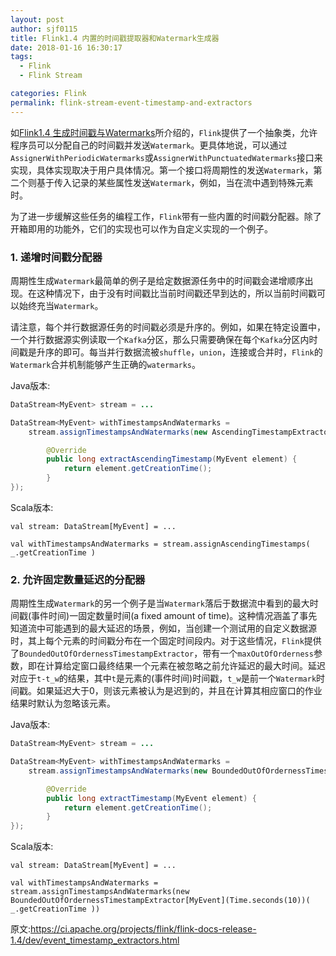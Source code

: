 ```yaml
---
layout: post
author: sjf0115
title: Flink1.4 内置的时间戳提取器和Watermark生成器
date: 2018-01-16 16:30:17
tags:
  - Flink
  - Flink Stream

categories: Flink
permalink: flink-stream-event-timestamp-and-extractors
---
```


如[Flink1.4 生成时间戳与Watermarks](http://smartsi.club/2018/01/15/Flink/[Flink]Flink1.4%20%E7%94%9F%E6%88%90%E6%97%B6%E9%97%B4%E6%88%B3%E4%B8%8EWatermarks/)所介绍的，`Flink`提供了一个抽象类，允许程序员可以分配自己的时间戳并发送`Watermark`。更具体地说，可以通过`AssignerWithPeriodicWatermarks`或`AssignerWithPunctuatedWatermarks`接口来实现，具体实现取决于用户具体情况。第一个接口将周期性的发送`Watermark`，第二个则基于传入记录的某些属性发送`Watermark`，例如，当在流中遇到特殊元素时。

为了进一步缓解这些任务的编程工作，`Flink`带有一些内置的时间戳分配器。除了开箱即用的功能外，它们的实现也可以作为自定义实现的一个例子。

### 1. 递增时间戳分配器

周期性生成`Watermark`最简单的例子是给定数据源任务中的时间戳会递增顺序出现。在这种情况下，由于没有时间戳比当前时间戳还早到达的，所以当前时间戳可以始终充当`Watermark`。

请注意，每个并行数据源任务的时间戳必须是升序的。例如，如果在特定设置中，一个并行数据源实例读取一个`Kafka`分区，那么只需要确保在每个`Kafka`分区内时间戳是升序的即可。每当并行数据流被`shuffle`，`union`，连接或合并时，`Flink`的`Watermark`合并机制能够产生正确的`watermarks`。

Java版本:
```java
DataStream<MyEvent> stream = ...

DataStream<MyEvent> withTimestampsAndWatermarks =
    stream.assignTimestampsAndWatermarks(new AscendingTimestampExtractor<MyEvent>() {

        @Override
        public long extractAscendingTimestamp(MyEvent element) {
            return element.getCreationTime();
        }
});
```

Scala版本:
```
val stream: DataStream[MyEvent] = ...

val withTimestampsAndWatermarks = stream.assignAscendingTimestamps( _.getCreationTime )
```

### 2. 允许固定数量延迟的分配器

周期性生成`Watermark`的另一个例子是当`Watermark`落后于数据流中看到的最大时间戳(事件时间)一固定数量时间(a fixed amount of time)。这种情况涵盖了事先知道流中可能遇到的最大延迟的场景，例如，当创建一个测试用的自定义数据源时，其上每个元素的时间戳分布在一个固定时间段内。对于这些情况，`Flink`提供了`BoundedOutOfOrdernessTimestampExtractor`，带有一个`maxOutOfOrderness`参数，即在计算给定窗口最终结果一个元素在被忽略之前允许延迟的最大时间。延迟对应于`t-t_w`的结果，其中`t`是元素的(事件时间)时间戳，`t_w`是前一个`Watermark`时间戳。如果延迟大于0，则该元素被认为是迟到的，并且在计算其相应窗口的作业结果时默认为忽略该元素。

Java版本:
```java
DataStream<MyEvent> stream = ...

DataStream<MyEvent> withTimestampsAndWatermarks =
    stream.assignTimestampsAndWatermarks(new BoundedOutOfOrdernessTimestampExtractor<MyEvent>(Time.seconds(10)) {

        @Override
        public long extractTimestamp(MyEvent element) {
            return element.getCreationTime();
        }
});
```

Scala版本:
```
val stream: DataStream[MyEvent] = ...

val withTimestampsAndWatermarks = stream.assignTimestampsAndWatermarks(new BoundedOutOfOrdernessTimestampExtractor[MyEvent](Time.seconds(10))( _.getCreationTime ))
```


原文:https://ci.apache.org/projects/flink/flink-docs-release-1.4/dev/event_timestamp_extractors.html
